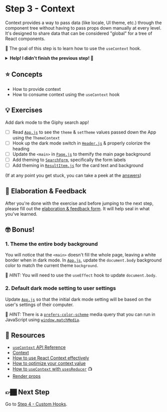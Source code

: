 # Step 3 - Context

Context provides a way to pass data (like locale, UI theme, etc.) through the component tree without having to pass props down manually at every level. It's designed to share data that can be considered "global" for a tree of React components.

🏅 The goal of this step is to learn how to use the `useContext` hook.

<details>
  <summary><b>Help! I didn't finish the previous step! 🚨</b></summary>

If you didn't successfully complete the previous step, that's okay! The steps are meant to push you. 😄

However, you may find yourself in a position where you app is not compiling, and it's preventing you from working on this step. No problem! Stash your changes **in a new terminal window**, and you should be good to continue:

```sh
git stash push -m "In-progress Step 2 exercises"
```

Your app should automatically reset and you should be able to continue on with the current step.

</details>

## ⭐ Concepts

- How to provide context
- How to consume context using the `useContext` hook

## 💡 Exercises

Add dark mode to the Giphy search app!

- [ ] Read [`App.js`](./App.js) to see the `theme` & `setTheme` values passed down the App using the `ThemeContext`
- [ ] Hook up the dark mode switch in [`Header.js`](./Header.js) & properly colorize the heading
- [ ] Update the `<main>` in [`Page.js`](./Page.js) to themify the main page background
- [ ] Add theming to [`SearchForm`](./SearchForm.js), specifically the form labels
- [ ] Add theming in [`ResultItem.js`](./ResultItem.js) for the card text and background

(If at any point you get stuck, you can take a peek at the [answers](./answers/))

## 🧠 Elaboration & Feedback

After you're done with the exercise and before jumping to the next step, please fill out the [elaboration & feedback form](https://docs.google.com/forms/d/e/1FAIpQLScRocWvtbrl4XmT5_NRiE8bSK3CMZil-ZQByBAt8lpsurcRmw/viewform?usp=pp_url&entry.1671251225=Migrating+to+React+Hooks+Minishop&entry.1984987236=Step+3+-+Context). It will help seal in what you've learned.

## 🤓 Bonus!

### 1. Theme the entire body background

You will notice that the `<main>` doesn't fill the whole page, leaving a white border when in dark mode. In [`App.js`](./App.js), update the `document.body` background color to match the current theme `background`.

🔑 _HINT:_ You will need to use the `useEffect` hook to update `document.body`.

### 2. Default dark mode setting to user settings

Update [`App.js`](./App.js) so that the initial dark mode setting will be based on the user's settings of their computer.

🔑 _HINT:_ There is a [`prefers-color-scheme`](https://developer.mozilla.org/en-US/docs/Web/CSS/@media/prefers-color-scheme) media query that you can run in JavaScript using [`window.matchMedia`](https://developer.mozilla.org/en-US/docs/Web/API/Window/matchMedia).

## 📕 Resources

- [`useContext` API Reference](https://reactjs.org/docs/hooks-reference.html#usecontext)
- [Context](https://reactjs.org/docs/context.html)
- [How to use React Context effectively](https://kentcdodds.com/blog/how-to-use-react-context-effectively)
- [How to optimize your context value](https://kentcdodds.com/blog/how-to-optimize-your-context-value)
- [How to `useContext` with `usesReducer`](https://www.youtube.com/watch?v=StABs9JxeNE) 📺
- [Render props](https://reactjs.org/docs/render-props.html)

## 👉🏾 Next Step

Go to [Step 4 - Custom Hooks](../04-custom-hooks/).
